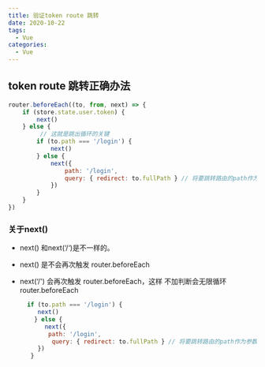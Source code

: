 ```yaml
---
title: 验证token route 跳转
date: 2020-10-22
tags:
  - Vue
categories:
  - Vue
---
```


## token route 跳转正确办法

```javascript
router.beforeEach((to, from, next) => {
    if (store.state.user.token) {
        next()
    } else {
         // 这就是跳出循环的关键
        if (to.path === '/login') {
            next()
        } else {
            next({
                path: '/login',
                query: { redirect: to.fullPath } // 将要跳转路由的path作为参数，传递到登录页面
            })
        }
    }
})
```

### 关于next()

- next() 和next(‘/‘)是不一样的。 

- next() 是不会再次触发 router.beforeEach

- next(‘/') 会再次触发 router.beforeEach，这样 不加判断会无限循环 router.beforeEach

  ```javascript
    if (to.path === '/login') {
       next()
      } else {
         next({
          path: '/login',
           query: { redirect: to.fullPath } // 将要跳转路由的path作为参数，传递到登录页面  
       })
     }
  ```

  